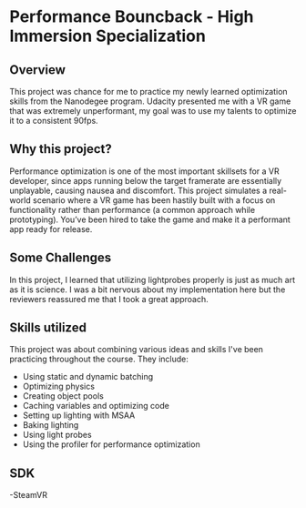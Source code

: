 # Performance Bouncback - High Immersion Specialization
<!--![Alt text](/Screenshots/Screenshot.png?raw=true "Gameplay") -->

## Overview
This project was chance for me to practice my newly learned optimization skills from the Nanodegee program. Udacity presented me with a VR game that was extremely unperformant, my goal was to use my talents to optimize it to a consistent 90fps.

## Why this project?
Performance optimization is one of the most important skillsets for a VR developer, since apps running below the target framerate are essentially unplayable, causing nausea and discomfort. This project simulates a real-world scenario where a VR game has been hastily built with a focus on functionality rather than performance (a common approach while prototyping). You’ve been hired to take the game and make it a performant app ready for release.

## Some Challenges
In this project, I learned that utilizing lightprobes properly is just as much art as it is science. I was a bit nervous about my implementation here but the reviewers reassured me that I took a great approach.

## Skills utilized
This project was about combining various ideas and skills I've been practicing throughout the course. They include:

* Using static and dynamic batching
* Optimizing physics
* Creating object pools
* Caching variables and optimizing code
* Setting up lighting with MSAA
* Baking lighting
* Using light probes
* Using the profiler for performance optimization


## SDK
-SteamVR
